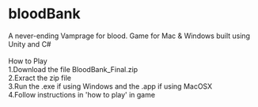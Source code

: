# bloodBank
A never-ending Vamprage for blood. Game for Mac &amp; Windows built using Unity and C# <br />
<br />
How to Play <br />
1.Download the file BloodBank_Final.zip <br />
2.Exract the zip file <br />
3.Run the .exe if using Windows and the .app if using MacOSX <br />
4.Follow instructions in 'how to play' in game <br />
